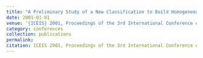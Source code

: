 ```yaml
---
title: "A Preliminary Study of a New Classification to Build Homogeneous Patient's Groups in Home-Based Care"
date: 2001-01-01
venue: '{ICEIS} 2001, Proceedings of the 3rd International Conference on Enterprise Information Systems, Setubal, Portugal, July 7-10, 2001'
category: conferences
collection: publications
permalink: 
citation: ICEIS 2001, Proceedings of the 3rd International Conference on Enterprise Information Systems, Setubal, Portugal, July 7-10, 2001.
---
```

